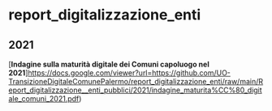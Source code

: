 # report_digitalizzazione_enti

## 2021

[**Indagine sulla maturità digitale dei Comuni capoluogo nel 2021**]https://docs.google.com/viewer?url=https://github.com/UO-TransizioneDigitaleComunePalermo/report_digitalizzazione_enti/raw/main/Report_digitalizzazione__enti_pubblici/2021/indagine_maturita%CC%80_digitale_comuni_2021.pdf)
